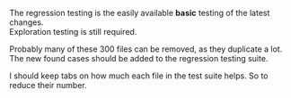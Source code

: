 The regression testing is the easily available **basic** testing of the latest changes.  
Exploration testing is still required.  

Probably many of these 300 files can be removed, as they duplicate a lot.  
The new found cases should be added to the regression testing suite.

I should keep tabs on how much each file in the test suite helps. So to reduce their number.